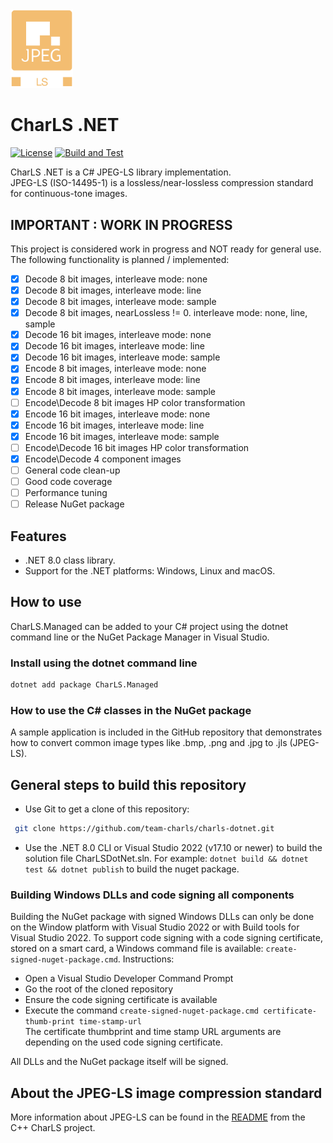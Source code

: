 <img src="docs/jpeg_ls_logo.png" alt="JPEG-LS Logo" width="100"/>

# CharLS .NET

[![License](https://img.shields.io/badge/License-BSD%203--Clause-blue.svg)](https://github.com/team-charls/charls-dotnet/blob/main/LICENSE.md)
[![Build and Test](https://github.com/team-charls/charls-dotnet/actions/workflows/dotnet.yml/badge.svg)](https://github.com/team-charls/charls-dotnet/actions/workflows/dotnet.yml)

CharLS .NET is a C# JPEG-LS library implementation.  
JPEG-LS (ISO-14495-1) is a lossless/near-lossless compression standard for continuous-tone images.

## IMPORTANT : WORK IN PROGRESS

This project is considered work in progress and NOT ready for general use. The following functionality is planned / implemented:

* [X] Decode 8 bit images, interleave mode: none
* [X] Decode 8 bit images, interleave mode: line
* [X] Decode 8 bit images, interleave mode: sample
* [X] Decode 8 bit images, nearLossless != 0. interleave mode: none, line, sample
* [X] Decode 16 bit images, interleave mode: none
* [X] Decode 16 bit images, interleave mode: line
* [X] Decode 16 bit images, interleave mode: sample
* [X] Encode 8 bit images, interleave mode: none
* [X] Encode 8 bit images, interleave mode: line
* [X] Encode 8 bit images, interleave mode: sample
* [ ] Encode\Decode 8 bit images HP color transformation
* [X] Encode 16 bit images, interleave mode: none
* [X] Encode 16 bit images, interleave mode: line
* [X] Encode 16 bit images, interleave mode: sample
* [ ] Encode\Decode 16 bit images HP color transformation
* [X] Encode\Decode 4 component images
* [ ] General code clean-up
* [ ] Good code coverage
* [ ] Performance tuning
* [ ] Release NuGet package

## Features

* .NET 8.0 class library.
* Support for the .NET platforms: Windows, Linux and macOS.

## How to use

CharLS.Managed can be added to your C# project using the dotnet command line or the NuGet Package Manager in Visual Studio.

### Install using the dotnet command line

```bash
dotnet add package CharLS.Managed
```

### How to use the C# classes in the NuGet package

A sample application is included in the GitHub repository that demonstrates how to convert common image types like .bmp, .png and .jpg to .jls (JPEG-LS).

## General steps to build this repository

* Use Git to get a clone of this repository:  

```bash
 git clone https://github.com/team-charls/charls-dotnet.git
```

* Use the .NET 8.0 CLI or Visual Studio 2022 (v17.10 or newer) to build the solution file CharLSDotNet.sln. For example: `dotnet build && dotnet test && dotnet publish` to build the nuget package.

### Building Windows DLLs and code signing all components

Building the NuGet package with signed Windows DLLs can only be done on the Window platform with Visual Studio 2022 or with Build tools for Visual Studio 2022.
To support code signing with a code signing certificate, stored on a smart card, a Windows command file is available: `create-signed-nuget-package.cmd`.
Instructions:

* Open a Visual Studio Developer Command Prompt
* Go the root of the cloned repository
* Ensure the code signing certificate is available
* Execute the command `create-signed-nuget-package.cmd certificate-thumb-print time-stamp-url`  
 The certificate thumbprint and time stamp URL arguments are depending on the used code signing certificate.

 All DLLs and the NuGet package itself will be signed.

## About the JPEG-LS image compression standard

More information about JPEG-LS can be found in the [README](https://github.com/team-charls/charls/blob/master/README.md) from the C++ CharLS project.
